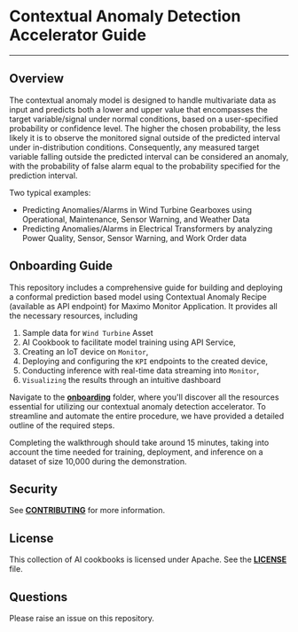 # Contextual Anomaly Detection Accelerator Guide
---

## Overview

The contextual anomaly model is designed to handle multivariate data as input and predicts both a lower and upper value that encompasses the target variable/signal under normal conditions, based on a user-specified probability or confidence level. The higher the chosen probability, the less likely it is to observe the monitored signal outside of the predicted interval under in-distribution conditions. Consequently, any measured target variable falling outside the predicted interval can be considered an anomaly, with the probability of false alarm equal to the probability specified for the prediction interval.

Two typical examples:
- Predicting Anomalies/Alarms in Wind Turbine Gearboxes using Operational, Maintenance, Sensor Warning, and Weather Data
- Predicting Anomalies/Alarms in Electrical Transformers by analyzing Power Quality, Sensor, Sensor Warning, and Work Order data

## Onboarding Guide
This repository includes a comprehensive guide for building and deploying a conformal prediction based model using Contextual Anomaly Recipe (available as API endpoint) for Maximo Monitor Application. It provides all the necessary resources, including 
1. Sample data for `Wind Turbine` Asset
2. AI Cookbook to facilitate model training using API Service, 
3. Creating an IoT device on `Monitor`, 
4. Deploying and configuring the `KPI` endpoints to the created device, 
5. Conducting inference with real-time data streaming into `Monitor`,  
6. `Visualizing` the results through an intuitive dashboard

Navigate to the **[onboarding](onboarding)** folder, where you'll discover all the resources essential for utilizing our contextual anomaly detection accelerator. To streamline and automate the entire procedure, we have provided a detailed outline of the required steps. 

Completing the walkthrough should take around 15 minutes, taking into account the time needed for training, deployment, and inference on a dataset of size 10,000 during the demonstration.

## Security
See [**CONTRIBUTING**](./CONTRIBUTING.md) for more information.

## License
This collection of AI cookbooks is licensed under Apache. See the [**LICENSE**](LICENSE) file.

## Questions
Please raise an issue on this repository.
